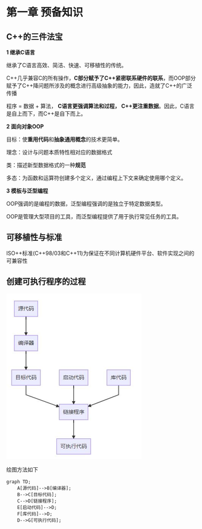 # 第一章 预备知识

## C++的三件法宝
**1 继承C语言**

继承了C语言高效、简洁、快速、可移植性的传统。

C++几乎兼容C的所有操作，**C部分赋予了C++紧密联系硬件的联系**，而OOP部分赋予了C++降问题所涉及的概念进行高级抽象的能力，因此，造就了C++的广泛传播

程序 = 数据 + 算法， **C语言更强调算法和过程， C++更注重数据**。因此，C语言是自上而下，而C++是自下而上。

**2 面向对象OOP**

目标：使**重用代码**和**抽象通用概念**的技术更简单。

理念：设计与问题本质特性相对应的数据格式

类：描述新型数据格式的一种**规范**

多态：为函数和运算符创建多个定义，通过编程上下文来确定使用哪个定义。

**3 模板与泛型编程**

OOP强调的是编程的数据，泛型编程强调的是独立于特定数据类型。

OOP是管理大型项目的工具，而泛型编程提供了用于执行常见任务的工具。

## 可移植性与标准

ISO++标准(C++98/03和C++11)为保证在不同计算机硬件平台、软件实现之间的可兼容性

## 创建可执行程序的过程

![创建可执行程序的过程](https://github.com/yeah31415/learning-notes/blob/master/Cpp_Primer_Plus/Chapter1_Programming_Steps.JPG)

绘图方法如下
```mermaid
graph TD;
    A[源代码]-->B[编译器];
    B-->C[目标代码];
    C-->D[链接程序];
    E[启动代码]-->D;
    F[库代码]-->D;
    D-->G[可执行代码];
```